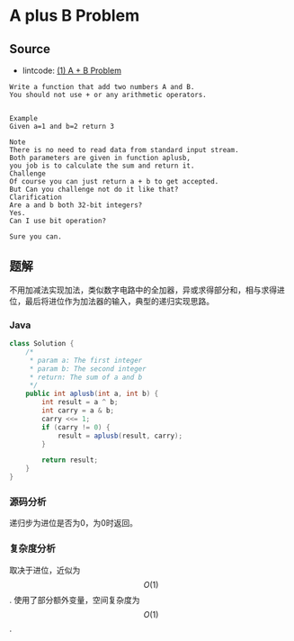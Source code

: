 # A plus B Problem

## Source

- lintcode: [(1) A + B Problem](http://www.lintcode.com/en/problem/a-b-problem/)

```
Write a function that add two numbers A and B.
You should not use + or any arithmetic operators.


Example
Given a=1 and b=2 return 3

Note
There is no need to read data from standard input stream.
Both parameters are given in function aplusb,
you job is to calculate the sum and return it.
Challenge
Of course you can just return a + b to get accepted.
But Can you challenge not do it like that?
Clarification
Are a and b both 32-bit integers?
Yes.
Can I use bit operation?

Sure you can.
```

## 题解

不用加减法实现加法，类似数字电路中的全加器，异或求得部分和，相与求得进位，最后将进位作为加法器的输入，典型的递归实现思路。

### Java

```java
class Solution {
    /*
     * param a: The first integer
     * param b: The second integer
     * return: The sum of a and b
     */
    public int aplusb(int a, int b) {
        int result = a ^ b;
        int carry = a & b;
        carry <<= 1;
        if (carry != 0) {
            result = aplusb(result, carry);
        }

        return result;
    }
}
```

### 源码分析

递归步为进位是否为0，为0时返回。

### 复杂度分析

取决于进位，近似为 $$O(1)$$. 使用了部分额外变量，空间复杂度为 $$O(1)$$.
